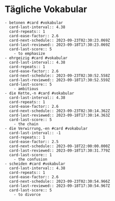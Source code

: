 # Tägliche Vokabular
	- betonen #card #vokabular
	  card-last-interval:: 4.38
	  card-repeats:: 1
	  card-ease-factor:: 2.6
	  card-next-schedule:: 2023-09-23T02:30:23.069Z
	  card-last-reviewed:: 2023-09-18T17:30:23.069Z
	  card-last-score:: 5
		- to emphasize
	- ehrgeizig #card #vokabular
	  card-last-interval:: 4.38
	  card-repeats:: 1
	  card-ease-factor:: 2.6
	  card-next-schedule:: 2023-09-23T02:30:52.558Z
	  card-last-reviewed:: 2023-09-18T17:30:52.559Z
	  card-last-score:: 5
		- ambitious
	- die Kette,-n #card #vokabular
	  card-last-interval:: 4.38
	  card-repeats:: 1
	  card-ease-factor:: 2.6
	  card-next-schedule:: 2023-09-23T02:30:14.362Z
	  card-last-reviewed:: 2023-09-18T17:30:14.363Z
	  card-last-score:: 5
		- the chain
	- die Verwirrung,-en #card #vokabular
	  card-last-interval:: -1
	  card-repeats:: 1
	  card-ease-factor:: 2.5
	  card-next-schedule:: 2023-09-18T22:00:00.000Z
	  card-last-reviewed:: 2023-09-18T17:30:31.779Z
	  card-last-score:: 1
		- the confusion
	- scheiden #card #vokabular
	  card-last-interval:: 4.38
	  card-repeats:: 1
	  card-ease-factor:: 2.6
	  card-next-schedule:: 2023-09-23T02:30:54.966Z
	  card-last-reviewed:: 2023-09-18T17:30:54.967Z
	  card-last-score:: 5
		- to divorce